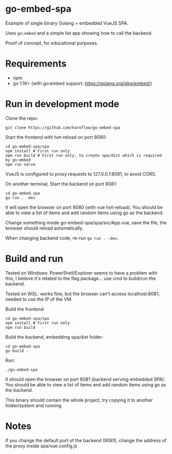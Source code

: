 # go-embed-spa
Example of single binary Golang + embedded VueJS SPA.

Uses `go:embed` and a simple list app showing how to call the backend.

Proof of concept, for educational purposes.

# Requirements

- npm
- go 1.16+ (with go:embed support: https://golang.org/pkg/embed/)

# Run in development mode

Clone the repo:
```
git clone https://github.com/haroflow/go-embed-spa
```

Start the frontend with hot-reload on port 8080:
```
cd go-embed-spa/spa
npm install # First run only
npm run build # First run only, to create spa/dist which is required by go:embed
npm run serve
```
VueJS is configured to proxy requests to 127.0.0.1:8081, to avoid CORS.

On another terminal, Start the backend on port 8081:
```
cd go-embed-spa
go run . -dev
```

It will open the browser on port 8080 (with vue hot-reload).
You should be able to view a list of items and add random items using go as the backend.

Change something inside go-embed-spa/spa/src/App.vue, save the file, the browser should reload automatically.

When changing backend code, re-run `go run . -dev`.

# Build and run 

Tested on Windows: PowerShell/Explorer seems to have a problem with this, I believe it's related to the flag package... use cmd to build/run the backend.

Tested on WSL: works fine, but the browser can't access localhost:8081, needed to use the IP of the VM.

Build the frontend:
```
cd go-embed-spa/spa
npm install # First run only
npm run build
```

Build the backend, embedding spa/dist folder:
```
cd go-embed-spa
go build .
```

Run:
```
./go-embed-spa
```

It should open the browser on port 8081 (backend serving embedded SPA).
You should be able to view a list of items and add random items using go as the backend.

This binary should contain the whole project, try copying it to another folder/system and running.

# Notes

If you change the default port of the backend (8081), change the address of the proxy inside spa/vue.config.js
